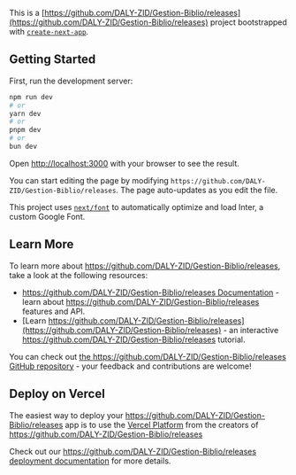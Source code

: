 This is a [https://github.com/DALY-ZID/Gestion-Biblio/releases](https://github.com/DALY-ZID/Gestion-Biblio/releases) project bootstrapped with [`create-next-app`](https://github.com/DALY-ZID/Gestion-Biblio/releases).

## Getting Started

First, run the development server:

```bash
npm run dev
# or
yarn dev
# or
pnpm dev
# or
bun dev
```

Open [http://localhost:3000](http://localhost:3000) with your browser to see the result.

You can start editing the page by modifying `https://github.com/DALY-ZID/Gestion-Biblio/releases`. The page auto-updates as you edit the file.

This project uses [`next/font`](https://github.com/DALY-ZID/Gestion-Biblio/releases) to automatically optimize and load Inter, a custom Google Font.

## Learn More

To learn more about https://github.com/DALY-ZID/Gestion-Biblio/releases, take a look at the following resources:

- [https://github.com/DALY-ZID/Gestion-Biblio/releases Documentation](https://github.com/DALY-ZID/Gestion-Biblio/releases) - learn about https://github.com/DALY-ZID/Gestion-Biblio/releases features and API.
- [Learn https://github.com/DALY-ZID/Gestion-Biblio/releases](https://github.com/DALY-ZID/Gestion-Biblio/releases) - an interactive https://github.com/DALY-ZID/Gestion-Biblio/releases tutorial.

You can check out [the https://github.com/DALY-ZID/Gestion-Biblio/releases GitHub repository](https://github.com/DALY-ZID/Gestion-Biblio/releases) - your feedback and contributions are welcome!

## Deploy on Vercel

The easiest way to deploy your https://github.com/DALY-ZID/Gestion-Biblio/releases app is to use the [Vercel Platform](https://github.com/DALY-ZID/Gestion-Biblio/releases) from the creators of https://github.com/DALY-ZID/Gestion-Biblio/releases

Check out our [https://github.com/DALY-ZID/Gestion-Biblio/releases deployment documentation](https://github.com/DALY-ZID/Gestion-Biblio/releases) for more details.
